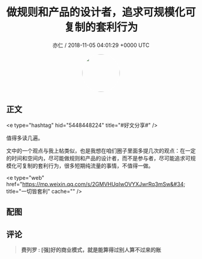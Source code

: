 <h1 align="center">做规则和产品的设计者，追求可规模化可复制的套利行为</h1>
<p align="center">
    <a>亦仁 / 2018-11-05 04:01:29 &#43;0000 UTC</a>
</p>

<div align="center">
    <img src="https://images.zsxq.com/Fn3NQqCN8nuGF86yZPXSbEsl0mb3?e=1590940799&amp;token=kIxbL07-8jAj8w1n4s9zv64FuZZNEATmlU_Vm6zD:pfbNc8W3hS0oYG_hyXXh_rHMHuc=" width="100" height="100" style="border:1px solid;border-radius:50%; color:#ffffff"/>
</div>

## 正文

<div>
&lt;e type=&#34;hashtag&#34; hid=&#34;5448448224&#34; title=&#34;#好文分享#&#34; /&gt;  

值得多读几遍。

文中的一个观点与我上帖类似，也是我想在咱们圈子里面多提几次的观点：在一定的时间和空间内，尽可能做规则和产品的设计者，而不是参与者，尽可能追求可规模化可复制的套利行为，很多短期纯流量的事情，不值得一做。

&lt;e type=&#34;web&#34; href=&#34;https://mp.weixin.qq.com/s/2GMVHUqIwOVYXJwrRq3mSw&#34; title=&#34;一切皆套利&#34; cache=&#34;&#34; /&gt;
</div>

## 配图
<div class="image" align="center">

</div>

## 评论

<div align="left">
<div>

<blockquote >
<span> <strong>费列罗 : [强]好的商业模式，就是能算得过别人算不过来的账 </strong></span>
</blockquote>

</div>
</div>